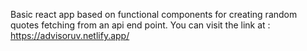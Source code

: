 Basic react app based on functional components for creating random quotes fetching from an api end point.
You can visit the link at : https://advisoruv.netlify.app/
